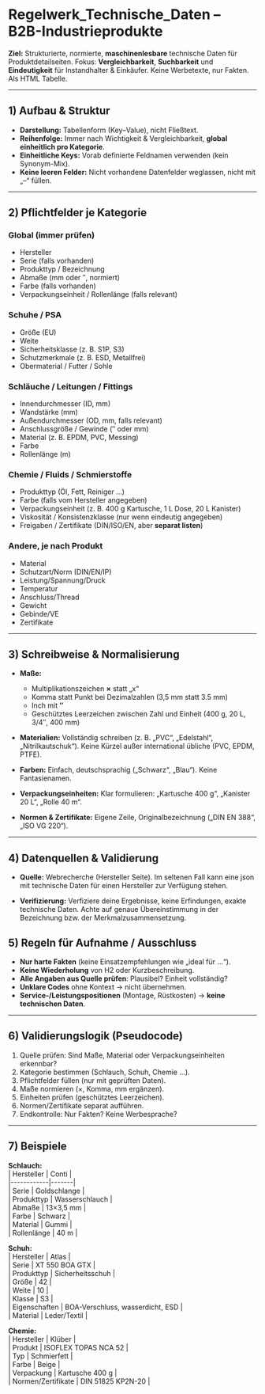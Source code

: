 # Regelwerk_Technische_Daten – B2B-Industrieprodukte

**Ziel:**  Strukturierte, normierte, **maschinenlesbare** technische Daten für Produktdetailseiten. Fokus: **Vergleichbarkeit**, **Suchbarkeit** und **Eindeutigkeit** für Instandhalter & Einkäufer. Keine Werbetexte, nur Fakten. Als HTML Tabelle.  

---

## 1) Aufbau & Struktur

- **Darstellung:** Tabellenform (Key–Value), nicht Fließtext.  
- **Reihenfolge:** Immer nach Wichtigkeit & Vergleichbarkeit, **global einheitlich pro Kategorie**.  
- **Einheitliche Keys:** Vorab definierte Feldnamen verwenden (kein Synonym-Mix).  
- **Keine leeren Felder:** Nicht vorhandene Datenfelder weglassen, nicht mit „–“ füllen.  

---

## 2) Pflichtfelder je Kategorie

### Global (immer prüfen)
- Hersteller  
- Serie (falls vorhanden)  
- Produkttyp / Bezeichnung  
- Abmaße (mm oder ″, normiert)  
- Farbe (falls vorhanden)  
- Verpackungseinheit / Rollenlänge (falls relevant)

### Schuhe / PSA
- Größe (EU)  
- Weite  
- Sicherheitsklasse (z. B. S1P, S3)  
- Schutzmerkmale (z. B. ESD, Metallfrei)  
- Obermaterial / Futter / Sohle  

### Schläuche / Leitungen / Fittings
- Innendurchmesser (ID, mm)  
- Wandstärke (mm)  
- Außendurchmesser (OD, mm, falls relevant)  
- Anschlussgröße / Gewinde (″ oder mm)  
- Material (z. B. EPDM, PVC, Messing)  
- Farbe  
- Rollenlänge (m)  

### Chemie / Fluids / Schmierstoffe
- Produkttyp (Öl, Fett, Reiniger …)  
- Farbe (falls vom Hersteller angegeben)  
- Verpackungseinheit (z. B. 400 g Kartusche, 1 L Dose, 20 L Kanister)  
- Viskosität / Konsistenzklasse (nur wenn eindeutig angegeben)  
- Freigaben / Zertifikate (DIN/ISO/EN, aber **separat listen**)  

### Andere, je nach Produkt
- Material
- Schutzart/Norm (DIN/EN/IP)
- Leistung/Spannung/Druck
- Temperatur
- Anschluss/Thread
- Gewicht
- Gebinde/VE
- Zertifikate

---

## 3) Schreibweise & Normalisierung

- **Maße:**  
  - Multiplikationszeichen **×** statt „x“  
  - Komma statt Punkt bei Dezimalzahlen (3,5 mm statt 3.5 mm)  
  - Inch mit **″**  
  - Geschütztes Leerzeichen zwischen Zahl und Einheit (400 g, 20 L, 3/4″, 400 mm)  

- **Materialien:** Vollständig schreiben (z. B. „PVC“, „Edelstahl“, „Nitrilkautschuk“). Keine Kürzel außer international übliche (PVC, EPDM, PTFE).  

- **Farben:** Einfach, deutschsprachig („Schwarz“, „Blau“). Keine Fantasienamen.  

- **Verpackungseinheiten:** Klar formulieren: „Kartusche 400 g“, „Kanister 20 L“, „Rolle 40 m“.  

- **Normen & Zertifikate:** Eigene Zeile, Originalbezeichnung („DIN EN 388“, „ISO VG 220“).  

---

## 4) Datenquellen & Validierung

- **Quelle:** Webrecherche (Hersteller Seite). Im seltenen Fall kann eine json mit technische Daten für einen Hersteller zur Verfügung stehen.

- **Verifizierung:** Verfiziere deine Ergebnisse, keine Erfindungen, exakte technische Daten. Achte auf genaue Übereinstimmung in der Bezeichnung bzw. der Merkmalzusammensetzung.

## 5) Regeln für Aufnahme / Ausschluss

- **Nur harte Fakten** (keine Einsatzempfehlungen wie „ideal für …“).  
- **Keine Wiederholung** von H2 oder Kurzbeschreibung.  
- **Alle Angaben aus Quelle prüfen**: Plausibel? Einheit vollständig?  
- **Unklare Codes** ohne Kontext → nicht übernehmen.  
- **Service-/Leistungspositionen** (Montage, Rüstkosten) → **keine technischen Daten**.  

---

## 6) Validierungslogik (Pseudocode)

1. Quelle prüfen: Sind Maße, Material oder Verpackungseinheiten erkennbar?  
2. Kategorie bestimmen (Schlauch, Schuh, Chemie …).  
3. Pflichtfelder füllen (nur mit geprüften Daten).  
4. Maße normieren (×, Komma, mm ergänzen).  
5. Einheiten prüfen (geschütztes Leerzeichen).  
6. Normen/Zertifikate separat aufführen.  
7. Endkontrolle: Nur Fakten? Keine Werbesprache?  

---

## 7) Beispiele

**Schlauch:**  
| Hersteller | Conti |  
|------------|-------|  
| Serie | Goldschlange |  
| Produkttyp | Wasserschlauch |  
| Abmaße | 13×3,5 mm |  
| Farbe | Schwarz |  
| Material | Gummi |  
| Rollenlänge | 40 m |  

**Schuh:**  
| Hersteller | Atlas |  
| Serie | XT 550 BOA GTX |  
| Produkttyp | Sicherheitsschuh |  
| Größe | 42 |  
| Weite | 10 |  
| Klasse | S3 |  
| Eigenschaften | BOA-Verschluss, wasserdicht, ESD |  
| Material | Leder/Textil |  

**Chemie:**  
| Hersteller | Klüber |  
| Produkt | ISOFLEX TOPAS NCA 52 |  
| Typ | Schmierfett |  
| Farbe | Beige |  
| Verpackung | Kartusche 400 g |  
| Normen/Zertifikate | DIN 51825 KP2N-20 |  